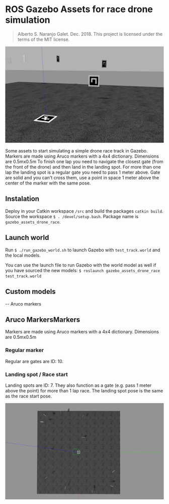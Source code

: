 # ROS Gazebo Assets for race drone simulation
> Alberto S. Naranjo Galet. Dec. 2018.
> This project is licensed under the terms of the MIT license.

![Race Track](https://github.com/Veilkrand/gazebo_assets_drone_race/blob/master/images/default_gzclient_camera(1)-2018-12-05T13_20_12.687049.jpg)

Some assets to start simulating a simple drone race track in Gazebo. Markers are made using Aruco markers with a 4x4 dictionary. Dimensions are 0.5mx0.5m
To finish one lap you need to navigate the closest gate (from the front of the drone) and then land in the landing spot. For more than one lap the landing spot is a regular gate you need to pass 1 meter above.
Gate are solid and you can't cross them, use a point in space 1 meter above the center of the marker with the same pose.

## Instalation
Deploy in your Catkin workspace `/src` and build the packages `catkin build`. Source the workspace `$ . /devel/setup.bash`. Package name is `gazebo_assets_drone_race`.

## Launch world
Run `$ ./run_gazebo_world.sh` to launch Gazebo with `test_track.world` and the local models.

You can use the launch file to run Gazebo with the world model as well if you have sourced the new models:
`$ roslaunch gazebo_assets_drone_race test_track.world`

## Custom models
-- Aruco markers

## Aruco MarkersMarkers 
Markers are made using Aruco markers with a 4x4 dictionary. Dimensions are 0.5mx0.5m

### Regular marker
Regular are gates are ID: 10.

### Landing spot / Race start 
Landing spots are ID: 7. They also function as a gate (e.g. pass 1 meter above the point) for more than 1 lap race. The landing spot pose is the same as the race start pose.

![Race Track](https://github.com/Veilkrand/gazebo_assets_drone_race/blob/master/images/default_gzclient_camera(1)-2018-12-05T13_20_42.093154.jpg)
